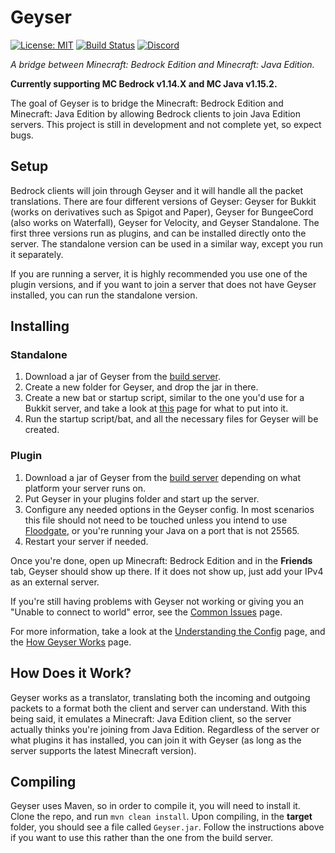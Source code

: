# Geyser
[![License: MIT](https://img.shields.io/badge/license-MIT-blue.svg)](LICENSE)
[![Build Status](https://ci.nukkitx.com/job/Geyser/job/master/badge/icon)](https://ci.nukkitx.com/job/Geyser/job/master/)
[![Discord](https://img.shields.io/discord/613163671870242838.svg?color=%237289da&label=discord)](https://discord.geysermc.org)

_A bridge between Minecraft: Bedrock Edition and Minecraft: Java Edition._

**Currently supporting MC Bedrock v1.14.X and MC Java v1.15.2.**

The goal of Geyser is to bridge the Minecraft: Bedrock Edition and Minecraft: Java Edition by allowing Bedrock clients to join Java Edition servers. This project is still in development and not complete yet, so expect bugs.

## Setup
Bedrock clients will join through Geyser and it will handle all the packet translations. There are four different versions of Geyser: Geyser for Bukkit (works on derivatives such as Spigot and Paper), Geyser for BungeeCord (also works on Waterfall), Geyser for Velocity, and Geyser Standalone. The first three versions run as plugins, and can be installed directly onto the server. The standalone version can be used in a similar way, except you run it separately. 

If you are running a server, it is highly recommended you use one of the plugin versions, and if you want to join a server that does not have Geyser installed, you can run the standalone version. 

## Installing
### Standalone
1. Download a jar of Geyser from the [build server](https://ci.nukkitx.com/job/Geyser/job/master/).
2. Create a new folder for Geyser, and drop the jar in there.
3. Create a new bat or startup script, similar to the one you'd use for a Bukkit server, and take a look at [this](https://github.com/GeyserMC/Geyser/wiki/Creating-a-Startup-Script) page for what to put into it.
4. Run the startup script/bat, and all the necessary files for Geyser will be created.
### Plugin
1. Download a jar of Geyser from the [build server](https://ci.nukkitx.com/job/Geyser/job/master/) depending on what platform your server runs on.
2. Put Geyser in your plugins folder and start up the server.
3. Configure any needed options in the Geyser config. In most scenarios this file should not need to be touched unless you intend to use [Floodgate](https://github.com/GeyserMC/Geyser/wiki/Floodgate), or you're running your Java on a port that is not 25565.
4. Restart your server if needed.

Once you're done, open up Minecraft: Bedrock Edition and in the **Friends** tab, Geyser should show up there. If it does not show up, just add your IPv4 as an external server. 

If you're still having problems with Geyser not working or giving you an "Unable to connect to world" error, see the [Common Issues](https://github.com/GeyserMC/Geyser/wiki/Common-Issues) page.

For more information, take a look at the [Understanding the Config](https://github.com/GeyserMC/Geyser/wiki/Understanding-the-Config) page, and the [How Geyser Works](https://geysermc.org/#howitworks) page.

## How Does it Work?
Geyser works as a translator, translating both the incoming and outgoing packets to a format both the client and server can understand. With this being said, it emulates a Minecraft: Java Edition client, so the server actually thinks you're joining from Java Edition. Regardless of the server or what plugins it has installed, you can join it with Geyser (as long as the server supports the latest Minecraft version).

## Compiling
Geyser uses Maven, so in order to compile it, you will need to install it. Clone the repo, and run `mvn clean install`. Upon compiling, in the **target** folder, you should see a file called `Geyser.jar`. Follow the instructions above if you want to use this rather than the one from the build server.